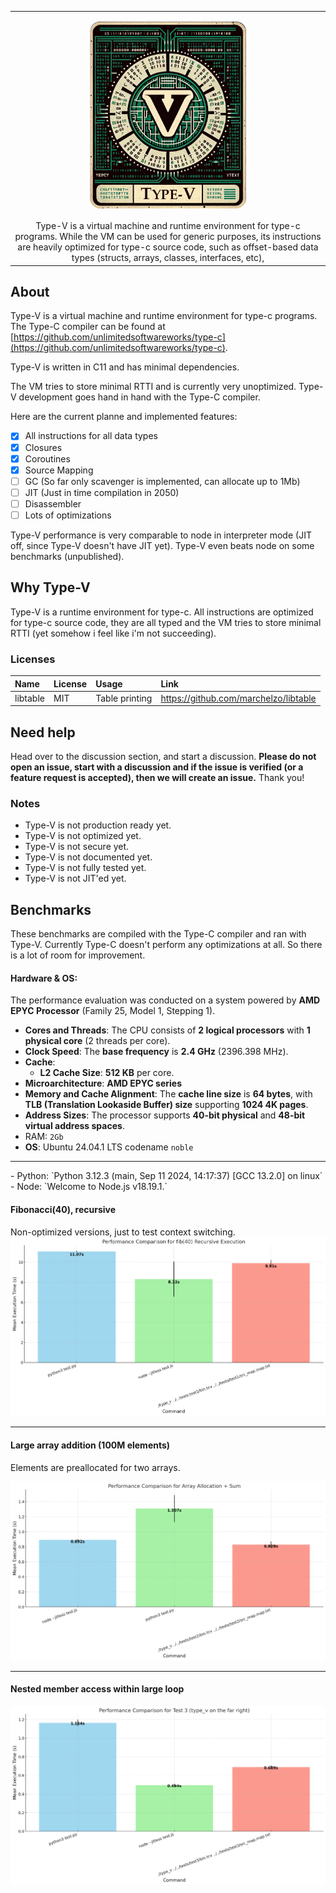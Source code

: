     
<table>
    <tr>
        <td>
            <p align="center">
                <img align="center" src='assets/logo.png' width='250'>
            </p>
        </td>
    </tr>
    <tr>
        <td>
            <center>
Type-V is a virtual machine and runtime environment for type-c programs. 
While the VM can be used for generic purposes, 
its instructions are heavily optimized for type-c source code, 
such as offset-based data types (structs, arrays, classes, interfaces, etc), 
            </center>
        </td>
    </tr>
</table>


## About
Type-V is a virtual machine and runtime environment for type-c programs. 
The Type-C compiler can be found at [https://github.com/unlimitedsoftwareworks/type-c](https://github.com/unlimitedsoftwareworks/type-c).

Type-V is written in C11 and has minimal dependencies. 

The VM tries to store minimal RTTI and is currently very unoptimized. Type-V development goes hand in hand with the Type-C compiler.

Here are the current planne and implemented features:

- [x] All instructions for all data types
- [x] Closures
- [x] Coroutines
- [x] Source Mapping
- [ ] GC (So far only scavenger is implemented, can allocate up to 1Mb)
- [ ] JIT (Just in time compilation in 2050)
- [ ] Disassembler
- [ ] Lots of optimizations

Type-V performance is very comparable to node in interpreter mode (JIT off, since Type-V doesn't have JIT yet). Type-V even beats node on some benchmarks (unpublished).



## Why Type-V
Type-V is a runtime environment for type-c. All instructions are optimized for type-c source code, they are all typed and the VM tries to store minimal RTTI (yet somehow i feel like i'm not succeeding).

### Licenses
| Name   |License|     Usage      |Link|
|:-------|:---|:--------------|:---|
| libtable|MIT| Table printing |https://github.com/marchelzo/libtable|

## Need help
Head over to the discussion section, and start a discussion. **Please do not open an issue, start with a discussion and if the issue is verified (or a feature request is accepted), then we will create an issue.** Thank you!

### Notes
- Type-V is not production ready yet.
- Type-V is not optimized yet.
- Type-V is not secure yet.
- Type-V is not documented yet.
- Type-V is not fully tested yet.
- Type-V is not JIT'ed yet.

## Benchmarks

These benchmarks are compiled with the Type-C compiler and ran with Type-V.
Currently Type-C doesn't perform any optimizations at all. So there is a lot of room for improvement.

#### Hardware & OS:
The performance evaluation was conducted on a system powered by **AMD EPYC Processor** (Family 25, Model 1, Stepping 1).
- **Cores and Threads**: The CPU consists of **2 logical processors** with **1 physical core** (2 threads per core).
- **Clock Speed**: The **base frequency** is **2.4 GHz** (2396.398 MHz).
- **Cache**:
  - **L2 Cache Size**: **512 KB** per core.
- **Microarchitecture**: **AMD EPYC series**
- **Memory and Cache Alignment**: The **cache line size** is **64 bytes**, with **TLB (Translation Lookaside Buffer) size** supporting **1024 4K pages**.
- **Address Sizes**: The processor supports **40-bit physical** and **48-bit virtual address spaces**.
- RAM: `2Gb`
- **OS**: Ubuntu 24.04.1 LTS codename `noble`

<hr/>
- Python: `Python 3.12.3 (main, Sep 11 2024, 14:17:37) [GCC 13.2.0] on linux`
- Node: `Welcome to Node.js v18.19.1.`

#### Fibonacci(40), recursive
Non-optimized versions, just to test context switching.
![](assets/bench_fib_40.png)
<hr/>

#### Large array addition (100M elements)
Elements are preallocated for two arrays.

![](assets/bench_lar_arr_add.png)

<hr/>

#### Nested member access within large loop
![](assets/bench_member_access.png)
